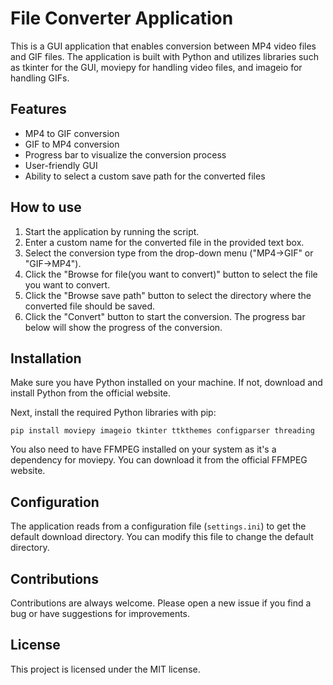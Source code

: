 # File Converter Application

This is a GUI application that enables conversion between MP4 video files and GIF files. The application is built with Python and utilizes libraries such as tkinter for the GUI, moviepy for handling video files, and imageio for handling GIFs.

## Features
- MP4 to GIF conversion
- GIF to MP4 conversion
- Progress bar to visualize the conversion process
- User-friendly GUI
- Ability to select a custom save path for the converted files

## How to use
1. Start the application by running the script.
2. Enter a custom name for the converted file in the provided text box.
3. Select the conversion type from the drop-down menu ("MP4->GIF" or "GIF->MP4").
4. Click the "Browse for file(you want to convert)" button to select the file you want to convert.
5. Click the "Browse save path" button to select the directory where the converted file should be saved.
6. Click the "Convert" button to start the conversion. The progress bar below will show the progress of the conversion.

## Installation
Make sure you have Python installed on your machine. If not, download and install Python from the official website. 

Next, install the required Python libraries with pip:

```
pip install moviepy imageio tkinter ttkthemes configparser threading
```

You also need to have FFMPEG installed on your system as it's a dependency for moviepy. You can download it from the official FFMPEG website.

## Configuration
The application reads from a configuration file (`settings.ini`) to get the default download directory. You can modify this file to change the default directory.

## Contributions
Contributions are always welcome. Please open a new issue if you find a bug or have suggestions for improvements.

## License
This project is licensed under the MIT license. 
